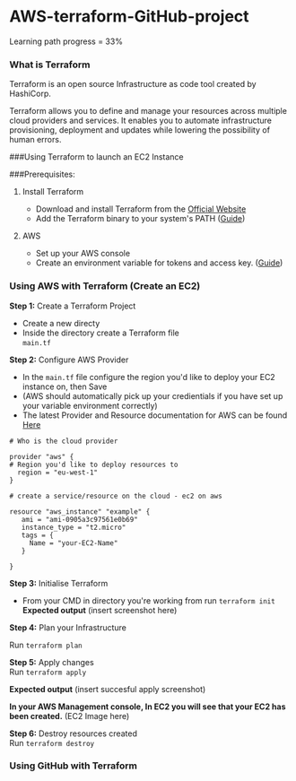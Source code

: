 # AWS-terraform-GitHub-project
Learning path progress = 33%

### What is Terraform
Terraform is an open source Infrastructure as code tool created by HashiCorp.

Terraform allows you to define and manage your resources across multiple cloud providers and services. It enables you to automate infrastructure provisioning, deployment and updates while lowering the possibility of human errors.

###Using Terraform to launch an EC2 Instance

###Prerequisites:
1. Install Terraform
   - Download and install Terraform from the [Official Website](https://developer.hashicorp.com/terraform/install)
   - Add the Terraform binary to your system's PATH ([Guide](https://phoenixnap.com/kb/how-to-install-terraform))
  
2. AWS
   - Set up your AWS console
   - Create an environment variable for tokens and access key. ([Guide](https://digitalcloud.training/how-to-use-and-configure-aws-cli-environment-variables/#:~:text=To%20configure%20AWS%20CLI%20with,%2C%20'Default%20output%20format'.))

### Using AWS with Terraform (Create an EC2)
   **Step 1:** Create a Terraform Project
   - Create a new directy
   - Inside the directory create a Terraform file <br>
`main.tf`

   **Step 2:** Configure AWS Provider
   - In the `main.tf` file configure the region you'd like to deploy your EC2 instance on, then Save 
   - (AWS should automatically pick up your credientials if you have set up your variable environment correctly) 
   - The latest Provider and Resource documentation for AWS can be found [Here](https://registry.terraform.io/providers/hashicorp/aws/latest)
      
      
```
# Who is the cloud provider

provider "aws" {
# Region you'd like to deploy resources to
  region = "eu-west-1"
}

# create a service/resource on the cloud - ec2 on aws

resource "aws_instance" "example" {
   ami = "ami-0905a3c97561e0b69"
   instance_type = "t2.micro"
   tags = {
     Name = "your-EC2-Name"
   }

}
```
   **Step 3:** Initialise Terraform
   - From your CMD in directory you're working from run `terraform init`
   **Expected output**
   (insert screenshot here)

   **Step 4:** Plan your Infrastructure <br>

Run `terraform plan`

   **Step 5:** Apply changes <br>
  Run `terraform apply`

**Expected output**
(insert succesful apply screenshot)

**In your AWS Management console, In EC2 you will see that your EC2 has been created.**
(EC2 Image here)

**Step 6:** Destroy resources created <br>
   Run `terraform destroy`

### Using GitHub with Terraform



   
   

   
